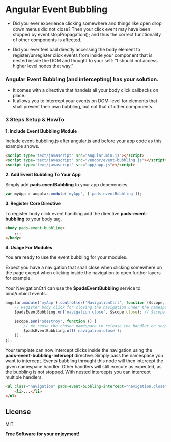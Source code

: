 # Angular Event Bubbling

- Did you ever experience clicking somewhere and things like open drop down menus did not close?
Then your click event may have been stopped by event.stopPropagation(); and thus the correct
 functionality of other components is affected.

- Did you ever feel bad directly accessing the body element to register/unregister click events
 from inside your component that is nested inside the DOM and thought to your self:
 "I should not access higher level nodes that way."

### Angular Event Bubbling (and intercepting) has your solution.

- It comes with a directive that handels all your body click callbacks on place.
- It allows you to intercept your events on DOM-level for elements that shall prevent their own bubbling, but not that of other components.

### 3 Steps Setup & HowTo

**1. Include Event Bubbling Module**

Include event-bubbling.js after angular.js and before your app code as this example shows.

```html
<script type='text/javascript' src="angular.min.js"></script>
<script type='text/javascript' src="vendor/event-bubbling.js"></script>
<script type='text/javascript' src="app/app.js"></script>
```

**2. Add Event Bubbling To Your App**

Simply add **pads.eventBubbling** to your app depenencies.

```js
var myApp = angular.module('myApp', ['pads.eventBubbling']);
```

**3. Register Core Directive**

To register body click event handling add the directive **pads-event-bubbling** to your body tag.

```html
<body pads-event-bubbling>
    ...
</body>
```

**4. Usage For Modules**

You are ready to use the event bubbling for your modules.

Expect you have a navigation that shall close when clicking somewhere on the page except when clicking inside the navigation to open further layers for example.

Your NavigationCtrl can use the **$padsEventBubbling** service to bind/unbind events.

```js
angular.module('myApp').controller('NavigationCtrl', function ($scope, $padsEventBubbling) {
	// Register body click for closing the navigation under the namespace "navigation.close".
	$padsEventBubbling.on('navigation.close', $scope.close); // $scope.close() is your close function.

	$scope.$on("$destroy", function () {
		// We reuse the chosen namespace to release the handler on scope destruction.
		$padsEventBubbling.off('navigation.close');
	});
});
```

Your template can now intercept clicks inside the navigation using the **pads-event-bubbling-intercept** directive.
Simply pass the namespace you want to intercept. Events bubbling throught this node will then intercept the given namespace handler. Other handlers will still execute as expected, as the bubbling is not stopped. With nested intercepts you can intercept multiple handlers.

```html
<ul class="navigation" pads-event-bubbling-intercept="navigation.close">
    <li>...</li>
</ul>
```

License
----

MIT


**Free Software for your enjoyment!**